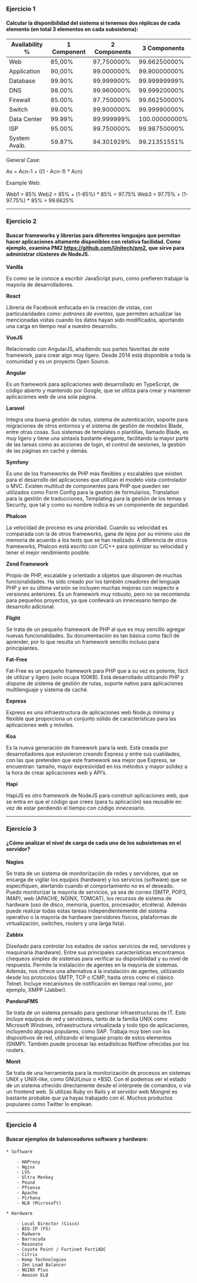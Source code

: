 ### Ejercicio 1

#### Calcular la disponibilidad del sistema si tenemos dos réplicas de cada elemento (en total 3 elementos en cada subsistema):

| Availability % | 1 Component | 2 Components | 3 Components   |
| -------------- | ----------- | ------------ | -------------- |
| Web            |    85,00%   |  97,750000%  |  99.66250000%  |
| Application    |    90,00%   |  99.000000%  |  99.90000000%  |
| Database       |    99.90%   |  99.999900%  |  99.99999999%  |
| DNS            |    98.00%   |  99.960000%  |  99.99920000%  |
| Firewall       |    85.00%   |  97.750000%  |  99.66250000%  |
| Switch         |    99.00%   |  99.900000%  |  99.99990000%  |
| Data Center    |    99.99%   |  99.999999%  | 100.00000000%  |
| ISP            |    95.00%   |  99.750000%  |  99.98750000%  |
| System Avaib.  |    59.87%   |  94.301929%  |  99.21351551%  |

General Case:

As = Acn-1 + ((1 - Acn-1) * Acn)

Example Web:

Web1 	= 85%
Web2 	= 85% + (1-85%) * 85% = 97.75%
Web3 	= 97.75% + (1-97.75%) * 85% = 99.6625%

- - -

### Ejercicio 2

#### Buscar frameworks y librerías para diferentes lenguajes que permitan hacer aplicaciones altamente disponibles con relativa facilidad. Como ejemplo, examina PM2 <https://github.com/Unitech/pm2>, que sirve para administrar clústeres de NodeJS.

**Vanilla**

Es como se le conoce a escribir JavaScript puro, como prefieren trabajar la mayoría de desarrolladores.

**React**

Librería de Facebook enfocada en la creación de vistas, con particularidades como: *patrones de eventos*, que permiten actualizar las mencionadas vistas cuando los datos hayan sido modificados, aportando una carga en tiempo real a nuestro desarrollo.

**VueJS**

Relacionado con AngularJS, añadiendo sus partes favoritas de este framework, para crear algo muy ligero. Desde 2014 está disponible a toda la comunidad y es un proyecto Open Source.

**Angular**

Es un framework para aplicaciones web desarrollado en TypeScript, de código abierto y mantenido por Google, que se utiliza para crear y mantener aplicaciones web de una sola página.

**Laravel**

Integra una buena gestión de rutas, sistema de autenticación, soporte para migraciones de otros entornos y el sistema de gestión de modelos Blade, entre otras cosas. Sus sistemas de templates o plantillas, llamado Blade, es muy ligero y tiene una sintaxis bastante elegante, facilitando la mayor parte de las tareas como as acciones de login, el control de sesiones, la gestión de las páginas en caché y demás.

**Symfony**

Es uno de los frameworks de PHP más flexibles y escalables que existen para el desarrollo del aplicaciones que utilizan el modelo vista-controlador o MVC. Existen multitud de componentes para PHP que pueden ser utilizados como Form Config para la gestión de formularios, Translation para la gestión de traducciones, Templating para la gestión de los temas y Security, que tal y como su nombre indica es un componente de seguridad.

**Phalcon**

La velocidad de proceso es una prioridad. Cuando su velocidad es comparada con la de otros frameworks, gana de lejos por su mínimo uso de memoria de acuerdo a los tests que se han realizado. A diferencia de otros frameworks, Phalcon está escrito con C/C++ para optimizar su velocidad y tener el mejor rendimiento posible.

**Zend Framework**

 Propio de PHP, escalable y orientado a objetos que disponen de muchas funcionalidades. Ha sido creado por los también creadores del lenguaje PHP y en su última versión se incluyen muchas mejoras con respecto a versiones anteriores. Es un framework muy robusto, pero no se recomienda para pequeños proyectos, ya que conllevará un innecesario tiempo de desarrollo adicional.

**Flight**

Se trata de un pequeño framework de PHP al que es muy sencillo agregar nuevas funcionalidades. Su documentación es tan básica como fácil de aprender, por lo que resulta un framework sencillo incluso para principiantes.

**Fat-Free**

Fat-Free es un pequeño framework para PHP que a su vez es potente, fácil de utilizar y ligero (solo ocupa 100KB). Está desarrollado utilizando PHP y dispone de sistema de gestión de rutas, soporte nativo para aplicaciones multilenguaje y sistema de caché.

**Express**

Express es una infraestructura de aplicaciones web Node.js mínima y flexible que proporciona un conjunto sólido de características para las aplicaciones web y móviles. 

**Koa**

Es la nueva generación de framework para la web. Está creada por desarrolladores que estuvieron creando Express y entre sus cualidades, con las que pretenden que este framework sea mejor que Express, se encuentran: tamaño, mayor expresividad en los métodos y mayor solidez a la hora de crear aplicaciones web y API’s.

**Hapi**

HapiJS es otro framework de NodeJS para construir aplicaciones web, que se entra en que el código que crees (para tu aplicación) sea reusable en vez de estar perdiendo el tiempo con código innecesario.

- - -

### Ejercicio 3

#### ¿Cómo analizar el nivel de carga de cada uno de los subsistemas en el servidor?

**Nagios**

Se trata de un sistema de monitorización de redes y servidores, que se encarga de vigilar los equipos (hardware) y los servicios (software) que se especifiquen, alertando cuando el comportamiento no es el deseado. Puedo monitorizar la mayoría de servicios, ya sea de correo (SMTP, POP3, IMAP), web (APACHE, NGINX, TOMCAT), los recursos de sistema de hardware (uso de disco, memoria, puertos, procesador, etcétera). Además puede realizar todas estas tareas independientemente del sistema operativo o la mayoría de hardware (servidores físicos, plataformas de virtualización, switches, routers y una larga lista).

**Zabbix**

Diseñado para controlar los estados de varios servicios de red, servidores y maquinaria (hardware). Entre sus principales características encontramos chequeos simples de sistemas para verificar su disponibilidad y su nivel de respuesta. Permite la instalación de agentes en la mayoría de sistemas. Además, nos ofrece una alternativa a la instalación de agentes, utilizando desde los protocolos SMTP, TCP o ICMP, hasta otros como el clásico Telnet. Incluye mecanismos de notificación en tiempo real como, por ejemplo, XMPP (Jabber).

**PandoraFMS**

Se trata de un sistema pensado para gestionar infraestructuras de IT. Esto incluye equipos de red y servidores, tanto de la familia UNIX como Microsoft Windows, infraestructura virtualizada y todo tipo de aplicaciones, incluyendo algunas populares, como SAP. Trabaja muy bien con los dispositivos de red, utilizando el lenguaje propio de estos elementos (SNMP). También puede procesar las estadísticas Netflow ofrecidas por los routers.

**Monit**

Se trata de una herramienta para la monitorización de procesos en sistemas UNIX y UNIX-like, como GNU/Linux o *BSD. Con él podemos ver el estado de un sistema ofrecido directamente desde el intérprete de comandos, o vía un frontend web.  Si utilizas Ruby on Rails y el servidor web Mongrel es bastante probable que ya hayas trabajado con él. Muchos productos populares como Twitter lo emplean.

- - -

### Ejercicio 4

#### Buscar ejemplos de balanceadores software y hardware:

	* Software

		- HAProxy
		- Nginx
		- LVS
		- Ultra Monkey
		- Pound
		- Pfsense
		- Apache
		- Pirhana	
		- NLB (Microsoft)

	* Hardware

		- Local Director (Cisco)	
		- BIG-IP (F5)
		- Radware
		- Barracuda
		- Resonate
		- Coyote Point / Fortinet FortiADC
		- Citrix
		- Kemp Technologies
		- Zen Load Balancer
		- NGINX Plus
		- Amazon ELB